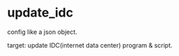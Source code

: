 # update_idc
config like a json object.

target:
update IDC(internet data center) program & script.


